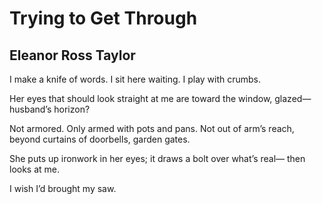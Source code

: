 # Trying to Get Through
## Eleanor Ross Taylor
I make a knife of words.
I sit here waiting.
I play with crumbs.

Her eyes that should look
straight at me are
toward the window, glazed—
husband’s horizon?

Not armored. Only armed
with pots and pans.
Not out of arm’s reach,
beyond curtains of doorbells,
garden gates.

She puts up ironwork
in her eyes; it draws a bolt
over what’s real—
then looks at me.

I wish I’d brought my saw.